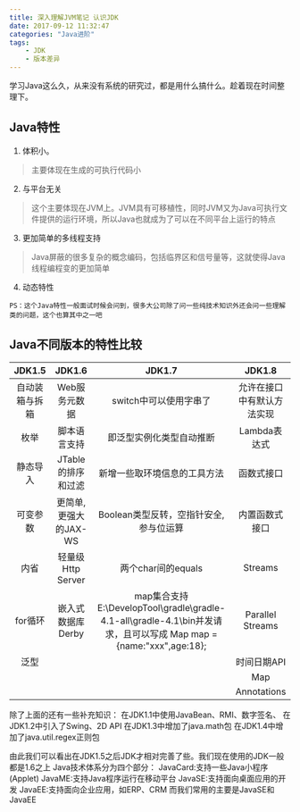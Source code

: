 ```yaml
---
title: 深入理解JVM笔记 认识JDK
date: 2017-09-12 11:32:47
categories: "Java进阶"
tags:
	- JDK
	- 版本差异
---
```


学习Java这么久，从来没有系统的研究过，都是用什么搞什么。趁着现在时间整理下。

## Java特性
1. 体积小。
> 主要体现在生成的可执行代码小
2. 与平台无关
> 这个主要体现在JVM上。JVM具有可移植性，同时JVM又为Java可执行文件提供的运行环境，所以Java也就成为了可以在不同平台上运行的特点
3. 更加简单的多线程支持
>  Java屏蔽的很多复杂的概念编码，包括临界区和信号量等，这就使得Java线程编程变的更加简单
4. 动态特性
>  

    PS：这个Java特性一般面试时候会问到，很多大公司除了问一些纯技术知识外还会问一些理解类的问题，这个也算其中之一吧

<!-- more -->

## Java不同版本的特性比较
| JDK1.5 | JDK1.6 | JDK1.7 | JDK1.8 |
|:-----:|:-----:|:-----:|:-----:|
| 自动装箱与拆箱 | Web服务元数据 | switch中可以使用字串了 | 允许在接口中有默认方法实现 | 
| 枚举 | 脚本语言支持 | 即泛型实例化类型自动推断 | Lambda表达式 | 
| 静态导入 | JTable的排序和过滤 | 新增一些取环境信息的工具方法 | 函数式接口 |
| 可变参数 | 更简单,更强大的JAX-WS | Boolean类型反转，空指针安全,参与位运算 | 内置函数式接口 |
| 内省 | 轻量级Http Server | 两个char间的equals | Streams |
| for循环 | 嵌入式数据库 Derby | map集合支持E:\DevelopTool\gradle\gradle-4.1-all\gradle-4.1\bin并发请求，且可以写成 Map map = {name:"xxx",age:18}; | Parallel Streams |
| 泛型 |  |  | 时间日期API |
|  |  |  | Map |
|  |  |  | Annotations |

除了上面的还有一些补充知识：
在JDK1.1中使用JavaBean、RMI、数字签名、
在JDK1.2中引入了Swing、2D API
在JDK1.3中增加了java.math包
在JDK1.4中增加了java.util.regex正则包

由此我们可以看出在JDK1.5之后JDK才相对完善了些。我们现在使用的JDK一般都是1.6之上
Java技术体系分为四个部分：
    JavaCard:支持一些Java小程序(Applet)
    JavaME:支持Java程序运行在移动平台
    JavaSE:支持面向桌面应用的开发
    JavaEE:支持面向企业应用，如ERP、CRM
 而我们常用的主要是JavaSE和JavaEE


